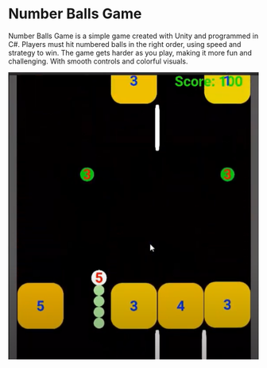 # Number Balls Game

Number Balls Game is a simple game created with Unity and programmed in C#. Players must hit numbered balls in the right order, using speed and strategy to win. The game gets harder as you play, making it more fun and challenging. With smooth controls and colorful visuals.

![Game](/balls.png)
